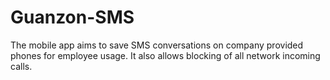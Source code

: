 # Guanzon-SMS
The mobile app aims to save SMS conversations on company provided phones for employee usage. It also allows blocking of all network incoming calls. 
